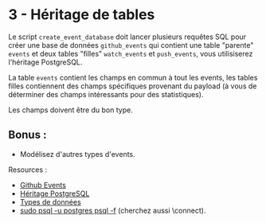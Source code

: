 # 3 - Héritage de tables

Le script `create_event_database` doit lancer plusieurs requêtes SQL pour créer une base de données `github_events` qui contient une table "parente" `events` et deux tables "filles" `watch_events` et `push_events`, vous utilisiserez l'héritage PostgreSQL.

La table `events` contient les champs en commun à tout les events, les tables filles contiennent des champs spécifiques provenant du payload (à vous de déterminer des champs intéressants pour des statistiques).

Les champs doivent être du bon type.

## Bonus :

* Modélisez d'autres types d'events.

Resources :

* [Github Events](https://developer.github.com/v3/activity/events/types/)
* [Héritage PostgreSQL](https://www.postgresql.org/docs/11/tutorial-inheritance.html)
* [Types de données](https://www.postgresql.org/docs/11/datatype.html)
* [sudo psql -u postgres psql -f](https://www.postgresql.org/docs/devel/app-psql.html) (cherchez aussi \connect).